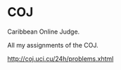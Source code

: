 # COJ
Caribbean Online Judge.

All my assignments of the COJ.

http://coj.uci.cu/24h/problems.xhtml
